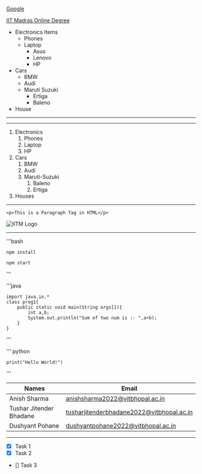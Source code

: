 <!-- Links -->

[Google](https://google.com)

[IIT Madras Online Degree](https://app.onlinedegree.iitm.ac.in/student_dashboard/current_courses "IITM Online Degree")

<!-- UL -->

- Electronics Items
  - Phones
  - Laptop
    - Asus
    - Lenovo
    - HP
- Cars
  - BMW
  - Audi
  - Maruti Suzuki
    - Ertiga
    - Baleno
- House

---

---

<!-- OL -->

1. Electronics
   1. Phones
   1. Laptop
   1. HP
1. Cars
   1. BMW
   1. Audi
   1. Maruti-Suzuki
      1. Baleno
      1. Ertiga
1. Houses

---

<!-- Code Blocks -->

`<p>This is a Paragraph Tag in HTML</p>`

<!-- Image -->

![IITM Logo](https://doe.iitm.ac.in/wp-content/uploads/2021/06/245-2451831_iit-madras-logo.png "IITM Logo")

---

<!-- Code Blocks -->

'''bash

    npm install

    npm start

'''

'''java

    import java.io.*
    class prog1{
        public static void main(String args[]){
            int a,b;
            System.out.println("Sum of two num is :- ",a+b);
        }
    }

'''

''' python

    print("Hello World!")

'''

<!-- Tables -->

| Names                   | Email                                     |
| ----------------------- | ----------------------------------------- |
| Anish Sharma            | anishsharma2022@vitbhopal.ac.in           |
| Tushar Jitender Bhadane | tusharjitenderbhadane2022@vitbhopal.ac.in |
| Dushyant Pohane         | dushyantpohane2022@vitbhopal.ac.in        |

---

<!-- Task -->

- [x] Task 1
- [x] Task 2
- [] Task 3
